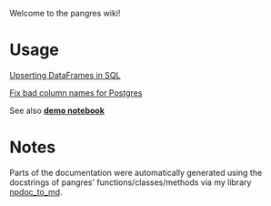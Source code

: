 Welcome to the pangres wiki!

# Usage

[Upserting DataFrames in SQL](https://github.com/ThibTrip/pangres/wiki/Upsert)

[Fix bad column names for Postgres](https://github.com/ThibTrip/pangres/wiki/Fix-bad-column-names-postgres)

See also [**demo notebook**](https://github.com/ThibTrip/pangres/blob/master/pangres/docs/pangres_demo.ipynb)

# Notes

Parts of the documentation were automatically generated using the docstrings of pangres' functions/classes/methods via my library [npdoc_to_md](https://github.com/ThibTrip/npdoc_to_md).